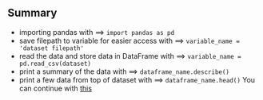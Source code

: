 ## Summary
  + importing pandas with ==> `import pandas as pd`
  + save filepath to variable for easier access with ==> `variable_name = 'dataset filepath'`
  + read the data and store data in DataFrame with ==> `variable_name = pd.read_csv(dataset)`
  + print a summary of the data with ==> `dataframe_name.describe()`
  + print a few data from top of dataset with ==> `dataframe_name.head()`
  You can continue with [this](https://github.com/ACM-Summer-Of-Code-2024/AI-Group7-NoName/blob/main/Assignments%20No.3%20(Your%20First%20Machine%20Learning%20Model)/summary.md)
